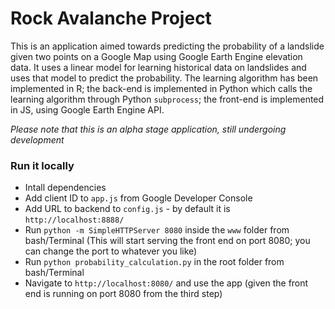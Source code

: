 # Rock Avalanche Project #

This is an application aimed towards predicting the probability of a landslide given two points on a Google Map using Google Earth Engine elevation data. It uses a linear model for learning historical data on landslides and uses that model to predict the probability. The learning algorithm has been implemented in R; the back-end is implemented in Python which calls the learning algorithm through Python `subprocess`; the front-end is implemented in JS, using Google Earth Engine API.

*Please note that this is an alpha stage application, still undergoing development*

### Run it locally ###

- Intall dependencies
- Add client ID to `app.js` from Google Developer Console 
- Add URL to backend to `config.js` - by default it is `http://localhost:8888/`
- Run `python -m SimpleHTTPServer 8080` inside the `www` folder from bash/Terminal (This will start serving the front end on port 8080; you can change the port to whatever you like)
- Run `python probability_calculation.py` in the root folder from bash/Terminal
- Navigate to `http://localhost:8080/` and use the app (given the front end is running on port 8080 from the third step)

